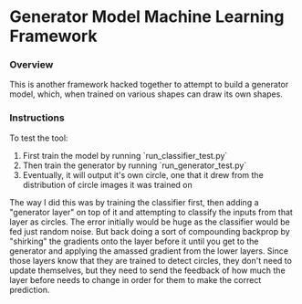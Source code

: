 <h1>Generator Model Machine Learning Framework</h1>
<h3>Overview</h3>
<p>This is another framework hacked together to attempt to build a generator model, which, when trained on various shapes can draw its own shapes.
<h3>Instructions</h3>
<p>To test the tool:</p>
<ol>
  <li>First train the model by running `run_classifier_test.py`</li>
  <li>Then train the generator by running `run_generator_test.py`</li>
  <li>Eventually, it will output it's own circle, one that it drew from the distribution of circle images it was trained on</li>
</ol>

<p>The way I did this was by training the classifier first, then adding a "generator layer" on top of it and attempting to classify the inputs from that layer
as circles. The error initially would be huge as the classifier would be fed just random noise. But back doing a sort of compounding backprop by "shirking" the gradients onto the layer before it until
you get to the generator and applying the amassed gradient from the lower layers. Since those layers know that they are trained to detect circles, they don't need
to update themselves, but they need to send the feedback of how much the layer before needs to change in order for them to make the correct prediction.</p>
